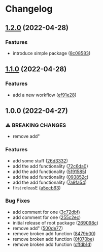 # Changelog

## [1.2.0](https://github.com/martij19/go/compare/v1.1.0...v1.2.0) (2022-04-28)


### Features

* introduce simple package ([8c08583](https://github.com/martij19/go/commit/8c08583350389bf21470d45d43f8138213c662f0))

## [1.1.0](https://github.com/martij19/go/compare/v1.0.0...v1.1.0) (2022-04-28)


### Features

* add a new workflow ([ef91e28](https://github.com/martij19/go/commit/ef91e2844f191123a398be60c287e396c21a6a0d))

## 1.0.0 (2022-04-27)


### ⚠ BREAKING CHANGES

* remove add"

### Features

* add some stuff ([26d3332](https://github.com/martij19/go/commit/26d3332f8899bf966d046c87cf9cd26641f9644a))
* add the add functionality ([72c6da0](https://github.com/martij19/go/commit/72c6da05148726074c0245a7dfa891f44056ef5a))
* add the add functionality ([5f91585](https://github.com/martij19/go/commit/5f9158546e571263226f5a6975418b21053a1721))
* add the add functionality ([093852c](https://github.com/martij19/go/commit/093852c292ce8a02c05f1211d3ea05481d07fce2))
* add the add functionality ([7a9fa54](https://github.com/martij19/go/commit/7a9fa54f6c5408f997d96b545a04d9479059ec20))
* first releasE ([a5ecb63](https://github.com/martij19/go/commit/a5ecb63d50b54f664f41b3dcb7a260331f105168))


### Bug Fixes

* add comment for one ([3c72dbf](https://github.com/martij19/go/commit/3c72dbf453ed90f266f6e734dae8c00f4438f370))
* add comment for one ([255c2ec](https://github.com/martij19/go/commit/255c2ecca03f71e6ed3749215d6157d7180d1f59))
* initial release of root package ([269098c](https://github.com/martij19/go/commit/269098c5e7218583616d6c92aeb1569f49368ecc))
* remove add" ([500de77](https://github.com/martij19/go/commit/500de772655ccb6385de45892860bf7a30821055))
* remove broken add function ([8479b00](https://github.com/martij19/go/commit/8479b0093b8ee8d6cfd86dfd1a438718c83b6fe0))
* remove broken add function ([0f070be](https://github.com/martij19/go/commit/0f070be95fde3daaaa553da91f0eacdc9822ca52))
* remove broken add function ([cffdb1d](https://github.com/martij19/go/commit/cffdb1d4ebbfb5df28b424e658176a25837158fc))
